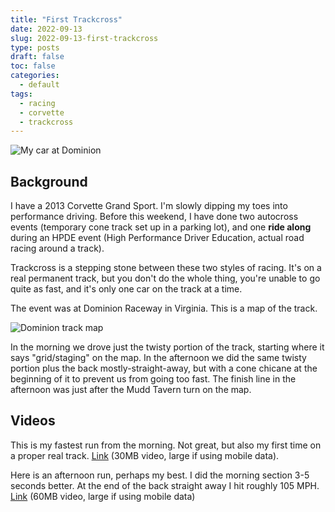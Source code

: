 ```yaml
---
title: "First Trackcross"
date: 2022-09-13
slug: 2022-09-13-first-trackcross
type: posts
draft: false
toc: false
categories:
  - default
tags:
  - racing
  - corvette
  - trackcross
---
```


![My car at Dominion](/first-trackcross/IMG_2664.jpg)

## Background

I have a 2013 Corvette Grand Sport. I'm slowly dipping my toes into performance
driving. Before this weekend, I have done two autocross events (temporary cone
track set up in a parking lot), and one **ride along** during an HPDE event
(High Performance Driver Education, actual road racing around a track).

Trackcross is a stepping stone between these two styles of racing. It's on a
real permanent track, but you don't do the whole thing, you're unable to go
quite as fast, and it's only one car on the track at a time.

The event was at Dominion Raceway in Virginia.  This is a map of the track.

![Dominion track map](/first-trackcross/course.jpg)

In the morning we drove just the twisty portion of the track, starting where it
says "grid/staging" on the map. In the afternoon we did the same twisty portion
plus the back mostly-straight-away, but with a cone chicane at the beginning of
it to prevent us from going too fast. The finish line in the afternoon was
just after the Mudd Tavern turn on the map.

## Videos

This is my fastest run from the morning. Not great, but also my first time on a
proper real track. [Link](/first-trackcross/morning6-30MB.mp4) (30MB video,
large if using mobile data).

Here is an afternoon run, perhaps my best. I did the morning section 3-5
seconds better. At the end of the back straight away I hit roughly 105
MPH. [Link](/first-trackcross/afternoon7-60MB.mp4)
(60MB video, large if using mobile data)
